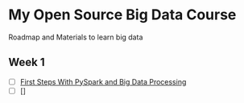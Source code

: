 # My Open Source Big Data Course
Roadmap and Materials to learn big data

## Week 1
- [ ] [First Steps With PySpark and Big Data Processing](https://github.com/najmabad/my-open-source-big-data-course/blob/main/first_steps_with_pyspark.md)
- [ ] []
